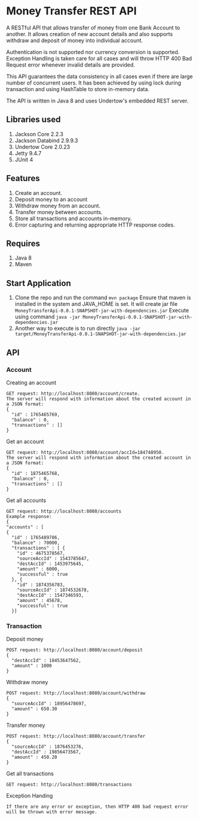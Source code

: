 # Money Transfer REST API

A RESTful API that allows transfer of money from one Bank Account to another. It allows creation of new account details and also supports withdraw and deposit of money into individual account.

Authentication is not supported nor currency conversion is supported. Exception Handling is taken care for all cases and will throw HTTP 400 Bad Request error whenever invalid details are provided. 

This API guarantees the data consistency in all cases even if there are large number of concurrent users. It has been achieved by using lock during transaction and using HashTable to store in-memory data.

The API is written in Java 8 and uses Undertow's embedded REST server.

## Libraries used
1. Jackson Core 2.2.3
2. Jackson Databind 2.9.9.3
3. Undertow Core 2.0.23
4. Jetty 9.4.7
5. JUnit 4

## Features
1. Create an account.
2. Deposit money to an account
3. Withdraw money from an account.
4. Transfer money between accounts.
5. Store all transactions and accounts in-memory.
6. Error capturing and returning appropriate HTTP response codes.

## Requires
1. Java 8
2. Maven

## Start Application
1. Clone the repo and run the command ```mvn package```
   Ensure that maven is installed in the system and JAVA_HOME is set.
   It will create jar file ```MoneyTransferApi-0.0.1-SNAPSHOT-jar-with-dependencies.jar```
   Execute using command ```java -jar MoneyTransferApi-0.0.1-SNAPSHOT-jar-with-dependencies.jar```
2. Another way to execute is to run directly ```java -jar target/MoneyTransferApi-0.0.1-SNAPSHOT-jar-with-dependencies.jar```

## API
### Account

Creating an account
```
GET request: http://localhost:8080/account/create. 
The server will respond with information about the created account in a JSON format:
{
  "id" : 1765465769,
  "balance" : 0,
  "transactions" : []
}
```

Get an account
```
GET request: http://localhost:8080/account/accId=184748950. 
The server will respond with information about the created account in a JSON format:
{
  "id" : 1875465768,
  "balance" : 0,
  "transactions" : []
}
```

Get all accounts
```
GET request: http://localhost:8080/accounts
Example response:
{
"accounts" : [
{
  "id" : 1765489786,
  "balance" : 70000,
  "transactions" : [ {
    "id" : 4675378567,
    "sourceAccId" : 1543785647,
    "destAccId" : 1453975645,
    "amount" : 6000,
    "successful" : true
  }, {
    "id" : 1874356783,
    "sourceAccId" : 1874532678,
    "destAccId" : 1547346593,
    "amount" : 45678,
    "successful" : true
  }]
 ```
 
### Transaction

Deposit money
```
POST request: http://localhost:8080/account/deposit 
{
  "destAccId" : 18453647562,
  "amount" : 1000
}
```

Withdraw money
```
POST request: http://localhost:8080/account/withdraw 
{
  "sourceAccId" : 18956478697,
  "amount" : 650.30
}
```

Transfer money
```
POST request: http://localhost:8080/account/transfer 
{
  "sourceAccId" : 1876453276,
  "destAccId" : 19856473567,
  "amount" : 450.20
}
```

Get all transactions
```
GET request: http://localhost:8080/transactions
```

Exception Handing
```
If there are any error or exception, then HTTP 400 bad request error will be thrown with error message.  
```
